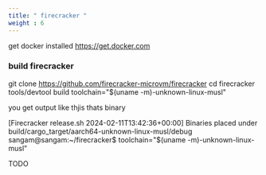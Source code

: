 ```yaml
---
title: " firecracker "
weight : 6
---
```



get docker installed https://get.docker.com 



### build firecracker 

git clone https://github.com/firecracker-microvm/firecracker
cd firecracker
tools/devtool build
toolchain="$(uname -m)-unknown-linux-musl"


you get output like thjis thats binary 


[Firecracker release.sh 2024-02-11T13:42:36+00:00] Binaries placed under build/cargo_target/aarch64-unknown-linux-musl/debug
sangam@sangam:~/firecracker$ toolchain="$(uname -m)-unknown-linux-musl"


TODO 

